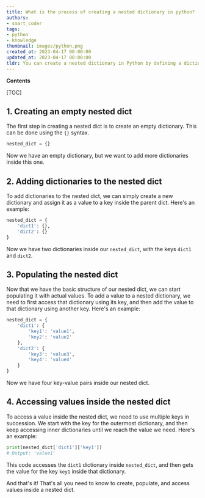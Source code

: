 ```yaml
---
title: What is the process of creating a nested dictionary in python?
authors:
- smart_coder
tags:
- python
- knowledge
thumbnail: images/python.png
created_at: 2023-04-17 00:00:00
updated_at: 2023-04-17 00:00:00
tldr: You can create a nested dictionary in Python by defining a dictionary within another dictionary using curly braces and colons.
---
```


**Contents**

[TOC]

## 1. Creating an empty nested dict

The first step in creating a nested dict is to create an empty dictionary. This can be done using the `{}` syntax. 

``` python
nested_dict = {}
```

Now we have an empty dictionary, but we want to add more dictionaries inside this one.

## 2. Adding dictionaries to the nested dict

To add dictionaries to the nested dict, we can simply create a new dictionary and assign it as a value to a key inside the parent dict. Here's an example:

``` python
nested_dict = {
    'dict1': {},
    'dict2': {}
}
```

Now we have two dictionaries inside our `nested_dict`, with the keys `dict1` and `dict2`.

## 3. Populating the nested dict

Now that we have the basic structure of our nested dict, we can start populating it with actual values. To add a value to a nested dictionary, we need to first access that dictionary using its key, and then add the value to that dictionary using another key. Here's an example:

``` python
nested_dict = {
    'dict1': {
        'key1': 'value1',
        'key2': 'value2'
    },
    'dict2': {
        'key3': 'value3',
        'key4': 'value4'
    }
}
```

Now we have four key-value pairs inside our nested dict.

## 4. Accessing values inside the nested dict

To access a value inside the nested dict, we need to use multiple keys in succession. We start with the key for the outermost dictionary, and then keep accessing inner dictionaries until we reach the value we need. Here's an example:

``` python
print(nested_dict['dict1']['key1'])
# Output: 'value1'
```

This code accesses the `dict1` dictionary inside `nested_dict`, and then gets the value for the key `key1` inside that dictionary. 

And that's it! That's all you need to know to create, populate, and access values inside a nested dict.
